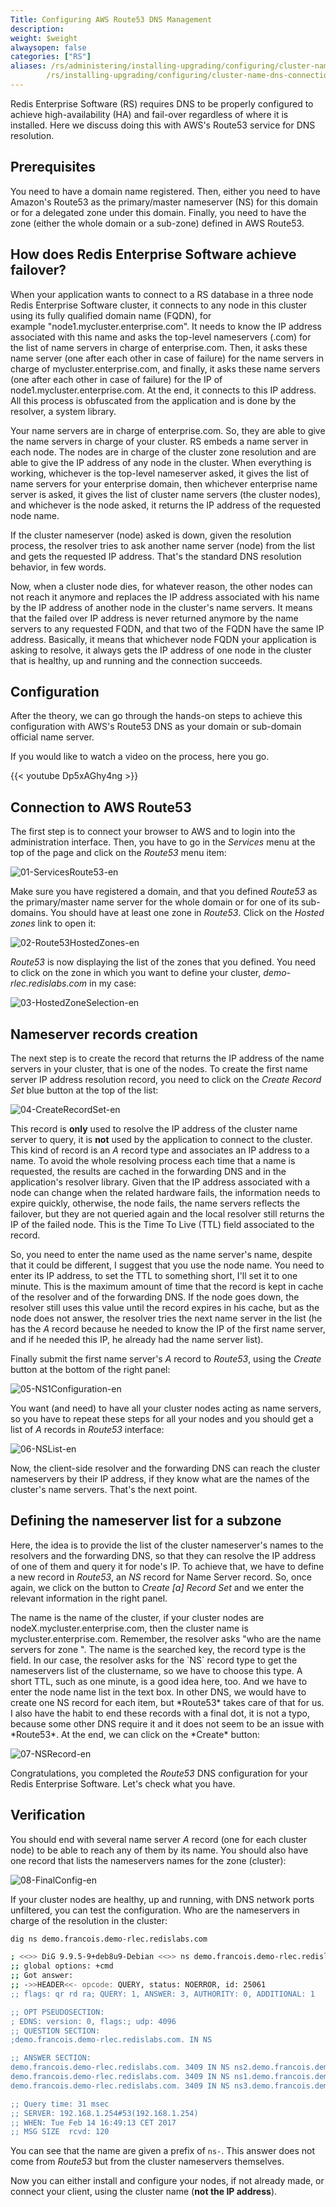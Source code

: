 ```yaml
---
Title: Configuring AWS Route53 DNS Management
description:
weight: $weight
alwaysopen: false
categories: ["RS"]
aliases: /rs/administering/installing-upgrading/configuring/cluster-name-dns-connection-management/configuring-aws-route53-dns-redis-enterprise
        /rs/installing-upgrading/configuring/cluster-name-dns-connection-management/configuring-aws-route53-dns-redis-enterprise/
---
```

Redis Enterprise Software (RS) requires DNS to be properly configured to
achieve high-availability (HA) and fail-over regardless of where it is
installed. Here we discuss doing this with AWS's Route53 service
for DNS resolution.

## Prerequisites

You need to have a domain name registered. Then, either you need to have
Amazon's Route53 as the primary/master nameserver (NS) for this domain
or for a delegated zone under this domain. Finally, you need to have the
zone (either the whole domain or a sub-zone) defined in AWS Route53.

## How does Redis Enterprise Software achieve failover?

When your application wants to connect to a RS database in a three node
Redis Enterprise Software cluster, it connects to any node
in this cluster using its fully qualified domain name (FQDN), for
example "node1.mycluster.enterprise.com". It needs to know the IP address
associated with this name and asks the top-level nameservers (.com) for
the list of name servers in charge of enterprise.com. Then, it asks
these name server (one after each other in case of failure) for the name
servers in charge of mycluster.enterprise.com, and finally, it asks
these name servers (one after each other in case of failure) for the IP
of node1.mycluster.enterprise.com. At the end, it connects to this IP
address. All this process is obfuscated from the application and is done
by the resolver, a system library.

Your name servers are in charge of enterprise.com. So, they are able to
give the name servers in charge of your cluster. RS embeds a name server
in each node. The nodes are in charge of the cluster zone resolution and
are able to give the IP address of any node in the cluster. When
everything is working, whichever is the top-level nameserver asked, it
gives the list of name servers for your enterprise domain, then
whichever enterprise name server is asked, it gives the list of cluster
name servers (the cluster nodes), and whichever is the node asked, it
returns the IP address of the requested node name.

If the cluster nameserver (node) asked is down, given the resolution
process, the resolver tries to ask another name server (node) from
the list and gets the requested IP address. That's the standard DNS
resolution behavior, in few words.

Now, when a cluster node dies, for whatever reason, the other nodes can
not reach it anymore and replaces the IP address associated with his
name by the IP address of another node in the cluster's name servers. It
means that the failed over IP address is never returned anymore by
the name servers to any requested FQDN, and that two of the FQDN
have the same IP address. Basically, it means that whichever node FQDN
your application is asking to resolve, it always gets the IP address
of one node in the cluster that is healthy, up and running and the
connection succeeds.

## Configuration

After the theory, we can go through the hands-on steps to achieve this
configuration with AWS's Route53 DNS as your domain or sub-domain
official name server.

If you would like to watch a video on the process, here you go.

{{< youtube Dp5xAGhy4ng >}}

## Connection to AWS Route53

The first step is to connect your browser to AWS and to login into the
administration interface. Then, you have to go in the *Services* menu at
the top of the page and click on the *Route53* menu item:

![01-ServicesRoute53-en](/images/rs/01-ServicesRoute53-en.png)

Make sure you have registered a domain, and that you defined *Route53* as the primary/master name server for the whole domain
or for one of its sub-domains. You should have at least one zone in
*Route53*. Click on the *Hosted zones* link to open it:

![02-Route53HostedZones-en](/images/rs/02-Route53HostedZones-en.png)

*Route53* is now displaying the list of the zones that you defined. You
need to click on the zone in which you want to define your cluster,
*demo-rlec.redislabs.com* in my case:

![03-HostedZoneSelection-en](/images/rs/03-HostedZoneSelection-en.png)

## Nameserver records creation

The next step is to create the record that returns the IP address of
the name servers in your cluster, that is one of the nodes. To create
the first name server IP address resolution record, you need to click on
the *Create Record Set* blue button at the top of the list:

![04-CreateRecordSet-en](/images/rs/04-CreateRecordSet-en.png)

This record is **only** used to resolve the IP address of the
cluster name server to query, it is **not** used by the application to
connect to the cluster. This kind of record is an *A* record type and
associates an IP address to a name. To avoid the whole resolving process
each time that a name is requested, the results are cached in the
forwarding DNS and in the application's resolver library. Given that the
IP address associated with a node can change when the related hardware
fails, the information needs to expire quickly, otherwise, the node
fails, the name servers reflects the failover, but they are not queried
again and the local resolver still returns the IP of the failed node.
This is the Time To Live (TTL) field associated to the record.

So, you need to enter the name used as the name server's name, despite
that it could be different, I suggest that you use the node name. You
need to enter its IP address, to set the TTL to something short, I'll
set it to one minute. This is the maximum amount of time that the record
is kept in cache of the resolver and of the forwarding DNS. If the
node goes down, the resolver still uses this value until the record
expires in his cache, but as the node does not answer, the resolver
tries the next name server in the list (he has the *A* record because he
needed to know the IP of the first name server, and if he needed this
IP, he already had the name server list).

Finally submit the first name server's *A* record to *Route53*, using
the *Create* button at the bottom of the right panel:

![05-NS1Configuration-en](/images/rs/05-NS1Configuration-en.png)

You want (and need) to have all your cluster nodes acting as name
servers, so you have to repeat these steps for all your nodes and you
should get a list of *A* records in *Route53* interface:

![06-NSList-en](/images/rs/06-NSList-en.png)

Now, the client-side resolver and the forwarding DNS can reach the
cluster nameservers by their IP address, if they know what are the names
of the cluster's name servers. That's the next point.

## Defining the nameserver list for a subzone

Here, the idea is to provide the list of the cluster nameserver's names
to the resolvers and the forwarding DNS, so that they can
resolve the IP address of one of them and query it for node's IP. To
achieve that, we have to define a new record in *Route53*, an *NS*
record for Name Server record. So, once again, we click on the
button to *Create \[a\] Record Set* and we enter the relevant
information in the right panel.

The name is the name of the cluster, if your cluster nodes are
nodeX.mycluster.enterprise.com, then the cluster name is
mycluster.enterprise.com. Remember, the resolver asks "who are the
name servers for zone ". The name is the searched key, the record type
is the field. In our case, the resolver asks for the \`NS\` record
type to get the nameservers list of the clustername, so we have to
choose this type. A short TTL, such as one minute, is a good idea here,
too. And we have to enter the node name list in the text box. In other
DNS, we would have to create one NS record for each item, but
\*Route53\* takes care of that for us. I also have the habit to end
these records with a final dot, it is not a typo, because some other DNS
require it and it does not seem to be an issue with \*Route53\*. At the
end, we can click on the \*Create\* button:

![07-NSRecord-en](/images/rs/07-NSRecord-en.png)

Congratulations, you completed the *Route53* DNS configuration for your
Redis Enterprise Software. Let's check what you have.

## Verification

You should end with several name server *A* record (one for each cluster
node) to be able to reach any of them by its name. You should also have
one record that lists the nameservers names for the zone (cluster):

![08-FinalConfig-en](/images/rs/08-FinalConfig-en.png)

If your cluster nodes are healthy, up and running, with DNS network
ports unfiltered, you can test the configuration. Who are the
nameservers in charge of the resolution in the cluster:

```sh
dig ns demo.francois.demo-rlec.redislabs.com

; <<>> DiG 9.9.5-9+deb8u9-Debian <<>> ns demo.francois.demo-rlec.redislabs.com
;; global options: +cmd
;; Got answer:
;; ->>HEADER<<- opcode: QUERY, status: NOERROR, id: 25061
;; flags: qr rd ra; QUERY: 1, ANSWER: 3, AUTHORITY: 0, ADDITIONAL: 1

;; OPT PSEUDOSECTION:
; EDNS: version: 0, flags:; udp: 4096
;; QUESTION SECTION:
;demo.francois.demo-rlec.redislabs.com. IN NS

;; ANSWER SECTION:
demo.francois.demo-rlec.redislabs.com. 3409 IN NS ns2.demo.francois.demo-rlec.redislabs.com.
demo.francois.demo-rlec.redislabs.com. 3409 IN NS ns1.demo.francois.demo-rlec.redislabs.com.
demo.francois.demo-rlec.redislabs.com. 3409 IN NS ns3.demo.francois.demo-rlec.redislabs.com.

;; Query time: 31 msec
;; SERVER: 192.168.1.254#53(192.168.1.254)
;; WHEN: Tue Feb 14 16:49:13 CET 2017
;; MSG SIZE  rcvd: 120
```

You can see that the name are given a prefix of `ns-`. This answer does not come
from *Route53* but from the cluster nameservers themselves.

Now you can either install and configure your nodes, if not already
made, or connect your client, using the cluster name (**not the IP
address**).

